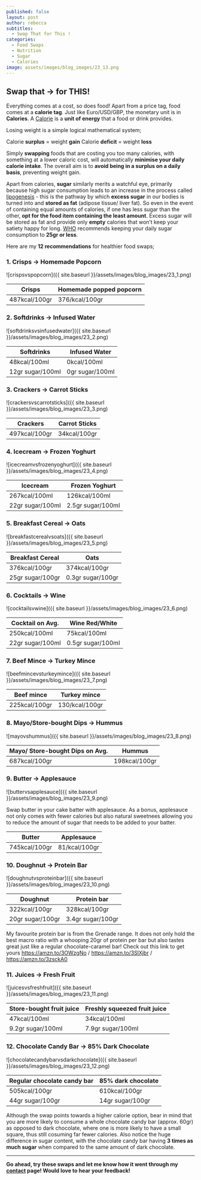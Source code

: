 ```yaml
---
published: false
layout: post
author: rebecca
subtitles:
  - Swap That for This !
categories:
  - Food Swaps
  - Nutrition
  - Sugar
  - Calories
image: assets/images/blog_images/23_13.png
---
```

## Swap that -> for THIS! 

Everything comes at a cost, so does food! Apart from a price tag, food comes at a **calorie tag**. Just like Euro/USD/GBP, the monetary unit is in **Calories**. A [Calorie](https://www.nhs.uk/live-well/healthy-weight/managing-your-weight/understanding-calories/) is a **unit of energy** that a food or drink provides. 

Losing weight is a simple logical mathematical system; 

Calorie **surplus** = weight **gain**
Calorie **deficit** = weight **loss**

Simply **swapping** foods that are costing you too many calories, with something at a lower caloric cost, will automatically **minimise your daily calorie intake**. The overall aim is to **avoid being in a surplus on a daily basis**, preventing weight gain. 

Apart from calories, **sugar** similarly merits a watchful eye, primarily because high sugar consumption leads to an increase in the process called [lipogenesis](https://www.sciencedirect.com/topics/agricultural-and-biological-sciences/lipogenesis) - this is the pathway by which **excess sugar** in our bodies is turned into and **stored as fat** (adipose tissue/ liver fat). So even in the event of containing equal amounts of calories, if one has less sugar than the other, **opt for the food item containing the least amount**. Excess sugar will be stored as fat and provide only **empty** calories that won’t keep your satiety happy for long. [WHO](https://www.who.int/news/item/04-03-2015-who-calls-on-countries-to-reduce-sugars-intake-among-adults-and-children#:~:text=A%20new%20WHO%20guideline%20recommends,would%20provide%20additional%20health%20benefits.) recommends keeping your daily sugar consumption to **25gr or less**. 

Here are my **12 recommendations** for healthier food swaps; 

### 1. Crisps -> Homemade Popcorn 
![crispsvspopcorn]({{ site.baseurl }}/assets/images/blog_images/23_1.png)

| Crisps      | Homemade popped popcorn |
| ----------- | ----------- |
| 487kcal/100gr      | 376/kcal/100gr |

### 2. Softdrinks -> Infused Water
![softdrinksvsinfusedwater]({{ site.baseurl }}/assets/images/blog_images/23_2.png)

| Softdrinks     | Infused Water |
| ----------- | ----------- |
| 48kcal/100ml      | 0kcal/100ml       |
| 12gr sugar/100ml   | 0gr sugar/100ml        |

### 3. Crackers -> Carrot Sticks
![crackersvscarrotsticks]({{ site.baseurl }}/assets/images/blog_images/23_3.png)

| Crackers     | Carrot Sticks |
| ----------- | ----------- |
| 497kcal/100gr      |34kcal/100gr       |

### 4. Icecream -> Frozen Yoghurt 
![icecreamvsfrozenyoghurt]({{ site.baseurl }}/assets/images/blog_images/23_4.png)

| Icecream     | Frozen Yoghurt |
| ----------- | ----------- |
| 267kcal/100ml      |126kcal/100ml       |
| 22gr sugar/100ml   | 2.5gr sugar/100ml        |

### 5. Breakfast Cereal -> Oats 
![breakfastcerealvsoats]({{ site.baseurl }}/assets/images/blog_images/23_5.png)

| Breakfast Cereal     | Oats |
| ----------- | ----------- |
| 376kcal/100gr     |374kcal/100gr       |
| 25gr sugar/100gr   | 0.3gr sugar/100gr        |

### 6. Cocktails -> Wine 
![cocktailsvwine]({{ site.baseurl }}/assets/images/blog_images/23_6.png)

| Cocktail on Avg.     | Wine Red/White |
| ----------- | ----------- |
| 250kcal/100ml      |75kcal/100ml       |
| 22gr sugar/100ml   | 0.5gr sugar/100ml        |

### 7. Beef Mince -> Turkey Mince
![beefmincevsturkeymince]({{ site.baseurl }}/assets/images/blog_images/23_7.png)

| Beef mince      | Turkey mince |
| ----------- | ----------- |
| 225kcal/100gr      | 130/kcal/100gr |

### 8. Mayo/Store-bought Dips -> Hummus 
![mayovshummus]({{ site.baseurl }}/assets/images/blog_images/23_8.png)

| Mayo/ Store-bought Dips on Avg.     | Hummus |
| ----------- | ----------- |
| 687kcal/100gr      | 198kcal/100gr |

### 9. Butter -> Applesauce 
![buttervsapplesauce]({{ site.baseurl }}/assets/images/blog_images/23_9.png)

Swap butter in your cake batter with applesauce. As a bonus, applesauce not only comes with fewer calories but also natural sweetnees allowing you to reduce the amount of sugar that needs to be added to your batter. 

| Butter      | Applesauce |
| ----------- | ----------- |
| 745kcal/100gr      | 81/kcal/100gr |

### 10. Doughnut -> Protein Bar 
![doughnutvsproteinbar]({{ site.baseurl }}/assets/images/blog_images/23_10.png)

| Doughnut    | Protein bar |
| ----------- | ----------- |
| 322kcal/100gr     |328kcal/100gr       |
| 20gr sugar/100gr   | 3.4gr sugar/100gr        |

My favourite protein bar is from the Grenade range. It does not only hold the best macro ratio with a whooping 20gr of protein per bar but also tastes great just like a regular chocolate-caramel bar! 
Check out this link to get yours https://amzn.to/3OWzgNo / https://amzn.to/3SlXjbr / https://amzn.to/3zsckA0

### 11. Juices -> Fresh Fruit 
![juicesvsfreshfruit]({{ site.baseurl }}/assets/images/blog_images/23_11.png)

| Store-bought fruit juice     | Freshly squeezed fruit juice |
| ----------- | ----------- |
| 47kcal/100ml      |34kcal/100ml       |
| 9.2gr sugar/100ml   | 7.9gr sugar/100ml        |

### 12. Chocolate Candy Bar -> 85% Dark Chocolate 
![chocolatecandybarvsdarkchocolate]({{ site.baseurl }}/assets/images/blog_images/23_12.png)

| Regular chocolate candy bar    | 85% dark chocolate |
| ----------- | ----------- |
| 505kcal/100gr     |610kcal/100gr       |
| 44gr sugar/100gr   | 14gr sugar/100gr        |

Although the swap points towards a higher calorie option, bear in mind that you are more likely to consume a whole chocolate candy bar (approx. 60gr) as opposed to dark chocolate, where one is more likely to have a small square, thus still cosuming far fewer calories. Also notice the huge difference in sugar content, with the chocolate candy bar having **3 times as much sugar** when compared to the same amount of dark chocolate.

-----------------------------------------------------------------------------------------------------------

**Go ahead, try these swaps and let me know how it went through my [contact](/contact) page! Would love to hear your feedback!**

